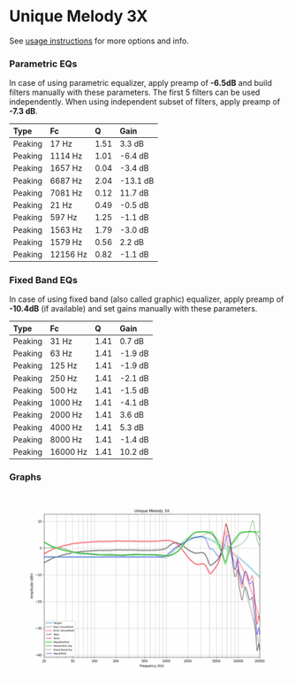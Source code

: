 # Unique Melody 3X
See [usage instructions](https://github.com/jaakkopasanen/AutoEq#usage) for more options and info.

### Parametric EQs
In case of using parametric equalizer, apply preamp of **-6.5dB** and build filters manually
with these parameters. The first 5 filters can be used independently.
When using independent subset of filters, apply preamp of **-7.3 dB**.

| Type    | Fc       |    Q | Gain     |
|:--------|:---------|:-----|:---------|
| Peaking | 17 Hz    | 1.51 | 3.3 dB   |
| Peaking | 1114 Hz  | 1.01 | -6.4 dB  |
| Peaking | 1657 Hz  | 0.04 | -3.4 dB  |
| Peaking | 6687 Hz  | 2.04 | -13.1 dB |
| Peaking | 7081 Hz  | 0.12 | 11.7 dB  |
| Peaking | 21 Hz    | 0.49 | -0.5 dB  |
| Peaking | 597 Hz   | 1.25 | -1.1 dB  |
| Peaking | 1563 Hz  | 1.79 | -3.0 dB  |
| Peaking | 1579 Hz  | 0.56 | 2.2 dB   |
| Peaking | 12156 Hz | 0.82 | -1.1 dB  |

### Fixed Band EQs
In case of using fixed band (also called graphic) equalizer, apply preamp of **-10.4dB**
(if available) and set gains manually with these parameters.

| Type    | Fc       |    Q | Gain    |
|:--------|:---------|:-----|:--------|
| Peaking | 31 Hz    | 1.41 | 0.7 dB  |
| Peaking | 63 Hz    | 1.41 | -1.9 dB |
| Peaking | 125 Hz   | 1.41 | -1.9 dB |
| Peaking | 250 Hz   | 1.41 | -2.1 dB |
| Peaking | 500 Hz   | 1.41 | -1.5 dB |
| Peaking | 1000 Hz  | 1.41 | -4.1 dB |
| Peaking | 2000 Hz  | 1.41 | 3.6 dB  |
| Peaking | 4000 Hz  | 1.41 | 5.3 dB  |
| Peaking | 8000 Hz  | 1.41 | -1.4 dB |
| Peaking | 16000 Hz | 1.41 | 10.2 dB |

### Graphs
![](./Unique%20Melody%203X.png)